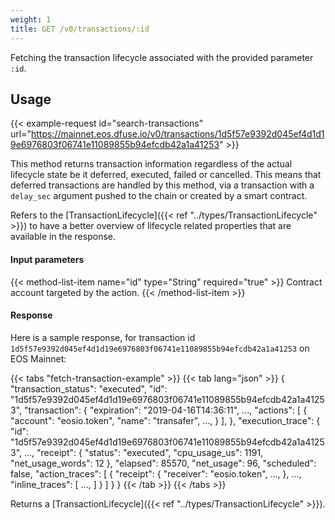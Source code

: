```yaml
---
weight: 1
title: GET /v0/transactions/:id
---
```

Fetching the transaction lifecycle associated with the provided parameter `:id`.


## Usage

{{< example-request id="search-transactions" url="https://mainnet.eos.dfuse.io/v0/transactions/1d5f57e9392d045ef4d1d19e6976803f06741e11089855b94efcdb42a1a41253" >}}

This method returns transaction information regardless of the actual lifecycle
state be it deferred, executed, failed or cancelled. This means that deferred
transactions are handled by this method, via a transaction with a `delay_sec`
argument pushed to the chain or created by a smart contract.

Refers to the [TransactionLifecycle]({{< ref "../types/TransactionLifecycle" >}}) to have a better
overview of lifecycle related properties that are available in the response.

#### Input parameters

{{< method-list-item name="id" type="String" required="true" >}}
  Contract account targeted by the action.
{{< /method-list-item >}}

#### Response

Here is a sample response, for transaction id `1d5f57e9392d045ef4d1d19e6976803f06741e11089855b94efcdb42a1a41253` on EOS Mainnet:

{{< tabs "fetch-transaction-example" >}}
{{< tab lang="json" >}}
{
  "transaction_status": "executed",
  "id": "1d5f57e9392d045ef4d1d19e6976803f06741e11089855b94efcdb42a1a41253",
  "transaction": {
    "expiration": "2019-04-16T14:36:11",
    ...,
    "actions": [
      {
        "account": "eosio.token",
        "name": "transafer",
        ...,
      }
    ],
  },
  "execution_trace": {
    "id": "1d5f57e9392d045ef4d1d19e6976803f06741e11089855b94efcdb42a1a41253",
    ...,
    "receipt": {
      "status": "executed",
      "cpu_usage_us": 1191,
      "net_usage_words": 12
    },
    "elapsed": 85570,
    "net_usage": 96,
    "scheduled": false,
    "action_traces": [
      {
        "receipt": {
          "receiver": "eosio.token",
          ...,
        },
        ...,
        "inline_traces": [
          ...,
        ]
      }
    ]
  }
}
{{< /tab >}}
{{< /tabs >}}

Returns a [TransactionLifecycle]({{< ref "../types/TransactionLifecycle" >}}).